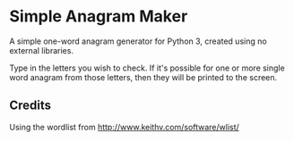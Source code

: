 # Simple Anagram Maker

A simple one-word anagram generator for Python 3, created using no external libraries.

Type in the letters you wish to check. If it's possible for one or more single word anagram from those letters, then they will be printed to the screen.

## Credits

Using the wordlist from http://www.keithv.com/software/wlist/